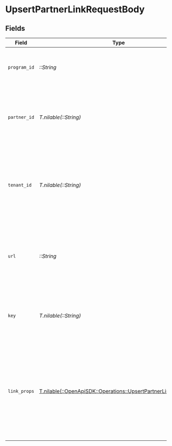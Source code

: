 # UpsertPartnerLinkRequestBody


## Fields

| Field                                                                                                                                       | Type                                                                                                                                        | Required                                                                                                                                    | Description                                                                                                                                 |
| ------------------------------------------------------------------------------------------------------------------------------------------- | ------------------------------------------------------------------------------------------------------------------------------------------- | ------------------------------------------------------------------------------------------------------------------------------------------- | ------------------------------------------------------------------------------------------------------------------------------------------- |
| `program_id`                                                                                                                                | *::String*                                                                                                                                  | :heavy_check_mark:                                                                                                                          | The ID of the program that the partner is enrolled in.                                                                                      |
| `partner_id`                                                                                                                                | *T.nilable(::String)*                                                                                                                       | :heavy_minus_sign:                                                                                                                          | The ID of the partner to create a link for. Will take precedence over `tenantId` if provided.                                               |
| `tenant_id`                                                                                                                                 | *T.nilable(::String)*                                                                                                                       | :heavy_minus_sign:                                                                                                                          | The ID of the partner in your system. If both `partnerId` and `tenantId` are not provided, an error will be thrown.                         |
| `url`                                                                                                                                       | *::String*                                                                                                                                  | :heavy_check_mark:                                                                                                                          | The URL to shorten. Will throw an error if the domain doesn't match the program's default URL domain.                                       |
| `key`                                                                                                                                       | *T.nilable(::String)*                                                                                                                       | :heavy_minus_sign:                                                                                                                          | The short link slug. If not provided, a random 7-character slug will be generated.                                                          |
| `link_props`                                                                                                                                | [T.nilable(::OpenApiSDK::Operations::UpsertPartnerLinkLinkProps)](../../models/operations/upsertpartnerlinklinkprops.md)                    | :heavy_minus_sign:                                                                                                                          | Additional properties that you can pass to the partner's short link. Will be used to override the default link properties for this partner. |